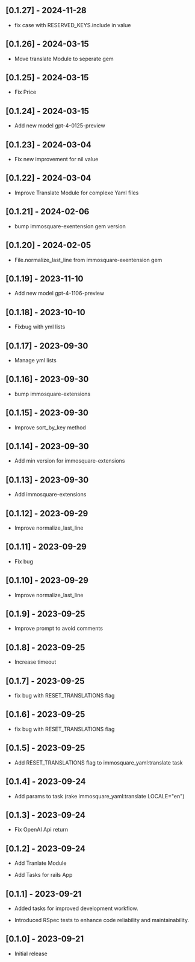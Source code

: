 ## [0.1.27] - 2024-11-28
- fix case with RESERVED_KEYS.include in value

## [0.1.26] - 2024-03-15
- Move translate Module to seperate gem

## [0.1.25] - 2024-03-15
- Fix Price

## [0.1.24] - 2024-03-15
- Add new model gpt-4-0125-preview

## [0.1.23] - 2024-03-04
- Fix new improvement for nil value

## [0.1.22] - 2024-03-04
- Improve Translate Module for complexe Yaml files

## [0.1.21] - 2024-02-06
- bump immosquare-exentension gem version

## [0.1.20] - 2024-02-05
- File.normalize_last_line from immosquare-exentension gem

## [0.1.19] - 2023-11-10
- Add new model gpt-4-1106-preview

## [0.1.18] - 2023-10-10
- Fixbug with yml lists

## [0.1.17] - 2023-09-30
- Manage yml lists

## [0.1.16] - 2023-09-30
- bump immosquare-extensions

## [0.1.15] - 2023-09-30
- Improve sort_by_key method

## [0.1.14] - 2023-09-30
- Add min version for immosquare-extensions

## [0.1.13] - 2023-09-30
- Add immosquare-extensions

## [0.1.12] - 2023-09-29
- Improve normalize_last_line

## [0.1.11] - 2023-09-29
- Fix bug

## [0.1.10] - 2023-09-29
- Improve normalize_last_line

## [0.1.9] - 2023-09-25
- Improve prompt to avoid comments

## [0.1.8] - 2023-09-25
- Increase timeout

## [0.1.7] - 2023-09-25
- fix bug with RESET_TRANSLATIONS flag

## [0.1.6] - 2023-09-25
- fix bug with RESET_TRANSLATIONS flag

## [0.1.5] - 2023-09-25
- Add RESET_TRANSLATIONS flag to immosquare_yaml:translate task

## [0.1.4] - 2023-09-24
- Add params to task (rake immosquare_yaml:translate LOCALE="en")

## [0.1.3] - 2023-09-24
- Fix OpenAI Api return

## [0.1.2] - 2023-09-24
- Add Tranlate Module

- Add Tasks for rails App

## [0.1.1] - 2023-09-21
- Added tasks for improved development workflow.

- Introduced RSpec tests to enhance code reliability and maintainability.

## [0.1.0] - 2023-09-21
- Initial release
